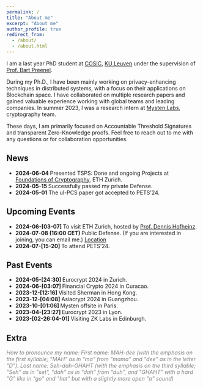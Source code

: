 ```yaml
---
permalink: /
title: "About me"
excerpt: "About me"
author_profile: true
redirect_from: 
  - /about/
  - /about.html
---
```


I am a last year PhD student at [COSIC](https://www.esat.kuleuven.be/cosic/), [KU Leuven](https://www.kuleuven.be/kuleuven) under the supervision of [Prof. Bart Preenel](https://www.esat.kuleuven.be/cosic/people/bart-preneel/).

During my Ph.D., I have been mainly working on privacy-enhancing techniques in distributed systems, with a focus on their applications on Blockchain space. I have collaborated on multiple research papers and gained valuable experience working with global teams and leading companies. In summer 2023, I was a research intern at [Mysten Labs](https://mystenlabs.com/), cryptography team.

These days, I am primarily focused on Accountable Threshold Signatures and transparent Zero-Knowledge proofs. Feel free to reach out to me with any questions or for collaboration opportunities.

News
------
- <b> 2024-06-04 </b> Presented TSPS: Done and ongoing Projects at [Foundations of Cryptography](https://foc.ethz.ch/#group-picture), ETH Zurich.
- <b> 2024-05-15 </b> Successfully passed my private Defense. 
- <b> 2024-05-01 </b> The ul-PCS paper got accepted to PETS'24.


Upcoming Events
------
- <b> 2024-06-[03-07] </b> To visit ETH Zurich, hosted by [Prof. Dennis Hofheinz](https://people.inf.ethz.ch/dhofheinz/).
- <b> 2024-07-08 (16:00 CET) </b> Public Defense. (If you are interested in joining, you can email me.) [Location](https://maps.app.goo.gl/ydhZNmZhVyBmJzfy8)
- <b> 2024-07-[15-20] </b> To attend PETS'24. 

Past Events
------
- <b> 2024-05-[24:30] </b> Eurocrypt 2024 in Zurich. 
- <b> 2024-06-[03:07] </b> Financial Crypto 2024 in Curacao.
- <b> 2023-12-[12:16] </b> Visited Sherman in Hong Kong.
- <b> 2023-12-[04:08] </b> Asiacrypt 2024 in Guangzhou.
- <b> 2023-10-[01:06] </b> Mysten offsite in Paris.
- <b> 2023-04-[23:27] </b> Eurocrypt 2023 in Lyon.
- <b> 2023-[02-26:04-01] </b> Visiting ZK Labs in Edinburgh.


Extra
------
<span style="color: gray;">*How to pronounce my name: First name: MAH-dee (with the emphasis on the first syllable; "MAH" as in "ma" from "mama" and "dee" as in the letter "D"). Last name: Seh-dah-GHAHT (with the emphasis on the third syllable; "Seh" as in "set", "dah" as in "dah" from "duh", and "GHAHT" with a hard "G" like in "go" and "hat" but with a slightly more open "a" sound)*</span>